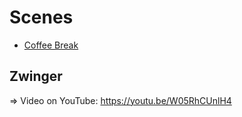 # Scenes

- [Coffee Break](CoffeeBreak)

## Zwinger

=> Video on YouTube: https://youtu.be/W05RhCUnlH4
